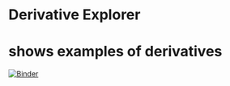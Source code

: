 # Derivative Explorer
# shows examples of derivatives


[![Binder](https://mybinder.org/badge_logo.svg)](https://mybinder.org/v2/gh/rmcrae/DerivativeExplorer/HEAD?filepath=Derivative+Explorer.ipynb)
